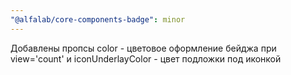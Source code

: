 ```yaml
---
"@alfalab/core-components-badge": minor
---
```


Добавлены пропсы color - цветовое оформление бейджа при view='count' и iconUnderlayColor - цвет подложки под иконкой
